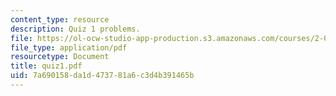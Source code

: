 ```yaml
---
content_type: resource
description: Quiz 1 problems.
file: https://ol-ocw-studio-app-production.s3.amazonaws.com/courses/2-032-dynamics-fall-2004/7a690158da1d473781a6c3d4b391465b_quiz1.pdf
file_type: application/pdf
resourcetype: Document
title: quiz1.pdf
uid: 7a690158-da1d-4737-81a6-c3d4b391465b
---
```

